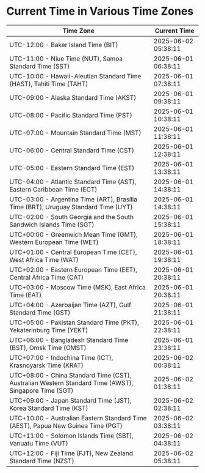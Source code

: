 # Current Time in Various Time Zones

| Time Zone | Current Time |
|-----------|--------------|
| UTC-12:00 - Baker Island Time (BIT) | 2025-06-02 05:38:11 |
| UTC-11:00 - Niue Time (NUT), Samoa Standard Time (SST) | 2025-06-01 06:38:11 |
| UTC-10:00 - Hawaii-Aleutian Standard Time (HAST), Tahiti Time (TAHT) | 2025-06-01 07:38:11 |
| UTC-09:00 - Alaska Standard Time (AKST) | 2025-06-01 09:38:11 |
| UTC-08:00 - Pacific Standard Time (PST) | 2025-06-01 10:38:11 |
| UTC-07:00 - Mountain Standard Time (MST) | 2025-06-01 11:38:11 |
| UTC-06:00 - Central Standard Time (CST) | 2025-06-01 12:38:11 |
| UTC-05:00 - Eastern Standard Time (EST) | 2025-06-01 13:38:11 |
| UTC-04:00 - Atlantic Standard Time (AST), Eastern Caribbean Time (ECT) | 2025-06-01 14:38:11 |
| UTC-03:00 - Argentina Time (ART), Brasília Time (BRT), Uruguay Standard Time (UYT) | 2025-06-01 14:38:11 |
| UTC-02:00 - South Georgia and the South Sandwich Islands Time (SGT) | 2025-06-01 15:38:11 |
| UTC±00:00 - Greenwich Mean Time (GMT), Western European Time (WET) | 2025-06-01 18:38:11 |
| UTC+01:00 - Central European Time (CET), West Africa Time (WAT) | 2025-06-01 19:38:11 |
| UTC+02:00 - Eastern European Time (EET), Central Africa Time (CAT) | 2025-06-01 20:38:11 |
| UTC+03:00 - Moscow Time (MSK), East Africa Time (EAT) | 2025-06-01 20:38:11 |
| UTC+04:00 - Azerbaijan Time (AZT), Gulf Standard Time (GST) | 2025-06-01 21:38:11 |
| UTC+05:00 - Pakistan Standard Time (PKT), Yekaterinburg Time (YEKT) | 2025-06-01 22:38:11 |
| UTC+06:00 - Bangladesh Standard Time (BST), Omsk Time (OMST) | 2025-06-01 23:38:11 |
| UTC+07:00 - Indochina Time (ICT), Krasnoyarsk Time (KRAT) | 2025-06-02 00:38:11 |
| UTC+08:00 - China Standard Time (CST), Australian Western Standard Time (AWST), Singapore Time (SGT) | 2025-06-02 01:38:11 |
| UTC+09:00 - Japan Standard Time (JST), Korea Standard Time (KST) | 2025-06-02 02:38:11 |
| UTC+10:00 - Australian Eastern Standard Time (AEST), Papua New Guinea Time (PGT) | 2025-06-02 03:38:11 |
| UTC+11:00 - Solomon Islands Time (SBT), Vanuatu Time (VUT) | 2025-06-02 04:38:11 |
| UTC+12:00 - Fiji Time (FJT), New Zealand Standard Time (NZST) | 2025-06-02 05:38:11 |
